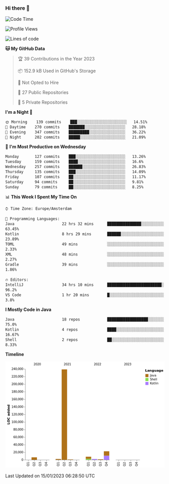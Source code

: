 ### Hi there 👋


<!--START_SECTION:waka-->
![Code Time](http://img.shields.io/badge/Code%20Time-2%2C891%20hrs%2044%20mins-blue)

![Profile Views](http://img.shields.io/badge/Profile%20Views-3-blue)

![Lines of code](https://img.shields.io/badge/From%20Hello%20World%20I%27ve%20Written-283%20Thousand%20lines%20of%20code-blue)

**🐱 My GitHub Data** 

> 🏆 39 Contributions in the Year 2023
 > 
> 📦 152.9 kB Used in GitHub's Storage 
 > 
> 🚫 Not Opted to Hire
 > 
> 📜 27 Public Repositories 
 > 
> 🔑 5 Private Repositories  
 > 
**I'm a Night 🦉** 

```text
🌞 Morning    139 commits    ███░░░░░░░░░░░░░░░░░░░░░░   14.51% 
🌆 Daytime    270 commits    ███████░░░░░░░░░░░░░░░░░░   28.18% 
🌃 Evening    347 commits    █████████░░░░░░░░░░░░░░░░   36.22% 
🌙 Night      202 commits    █████░░░░░░░░░░░░░░░░░░░░   21.09%

```
📅 **I'm Most Productive on Wednesday** 

```text
Monday       127 commits    ███░░░░░░░░░░░░░░░░░░░░░░   13.26% 
Tuesday      159 commits    ████░░░░░░░░░░░░░░░░░░░░░   16.6% 
Wednesday    257 commits    ██████░░░░░░░░░░░░░░░░░░░   26.83% 
Thursday     135 commits    ███░░░░░░░░░░░░░░░░░░░░░░   14.09% 
Friday       107 commits    ██░░░░░░░░░░░░░░░░░░░░░░░   11.17% 
Saturday     94 commits     ██░░░░░░░░░░░░░░░░░░░░░░░   9.81% 
Sunday       79 commits     ██░░░░░░░░░░░░░░░░░░░░░░░   8.25%

```


📊 **This Week I Spent My Time On** 

```text
⌚︎ Time Zone: Europe/Amsterdam

💬 Programming Languages: 
Java                     22 hrs 32 mins      ███████████████░░░░░░░░░░   63.45% 
Kotlin                   8 hrs 29 mins       ██████░░░░░░░░░░░░░░░░░░░   23.89% 
TOML                     49 mins             ░░░░░░░░░░░░░░░░░░░░░░░░░   2.33% 
XML                      48 mins             ░░░░░░░░░░░░░░░░░░░░░░░░░   2.27% 
Gradle                   39 mins             ░░░░░░░░░░░░░░░░░░░░░░░░░   1.86%

🔥 Editors: 
IntelliJ                 34 hrs 10 mins      ████████████████████████░   96.2% 
VS Code                  1 hr 20 mins        █░░░░░░░░░░░░░░░░░░░░░░░░   3.8%

```

**I Mostly Code in Java** 

```text
Java                     18 repos            ██████████████████░░░░░░░   75.0% 
Kotlin                   4 repos             ████░░░░░░░░░░░░░░░░░░░░░   16.67% 
Shell                    2 repos             ██░░░░░░░░░░░░░░░░░░░░░░░   8.33%

```


**Timeline**

![Chart not found](https://raw.githubusercontent.com/powercasgamer/powercasgamer/master/charts/bar_graph.png) 


 Last Updated on 15/01/2023 06:28:50 UTC
<!--END_SECTION:waka-->
